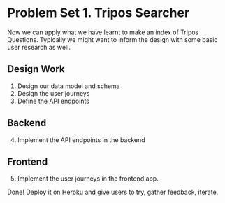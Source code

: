 # Problem Set 1. Tripos Searcher

Now we can apply what we have learnt to make an index of Tripos Questions. Typically we might want to inform the design with some basic user research as well.

## Design Work
1. Design our data model and schema
2. Design the user journeys 
3. Define the API endpoints

## Backend
4. Implement the API endpoints in the backend

## Frontend
5. Implement the user journeys in the frontend app.

Done! Deploy it on Heroku and give users to try, gather feedback, iterate.